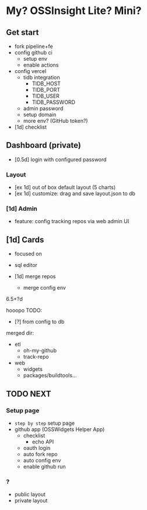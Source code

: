 # My? OSSInsight Lite? Mini?

## Get start
- fork pipeline+fe
- config github ci
  - setup env
  - enable actions
- config vercel
  - tidb integration
    - TIDB_HOST
    - TIDB_PORT
    - TIDB_USER
    - TIDB_PASSWORD
  - admin password
  - setup domain
  - more env? (GitHub token?)
- [1d] checklist


## Dashboard (private)

- [0.5d] login with configured password

### Layout

- [ex 1d] out of box default layout (5 charts)
- [ex 1d] customize: drag and save layout.json to db

### [1d] Admin

- feature: config tracking repos via web admin UI


## [1d] Cards

- focused on
- sql editor


- [1d] merge repos
  - merge config env


6.5+?d


hooopo TODO:
- [?] from config to db


merged dir:
- etl
  - oh-my-github
  - track-repo
- web
  - widgets
  - packages/buildtools...



## TODO NEXT
### Setup page

- `step by step` setup page
- github app (OSSWidgets Helper App)
  - checklist
    - echo API
  - oauth login
  - auto fork repo
  - auto config env
  - enable github run

### ?
- public layout
- private layout